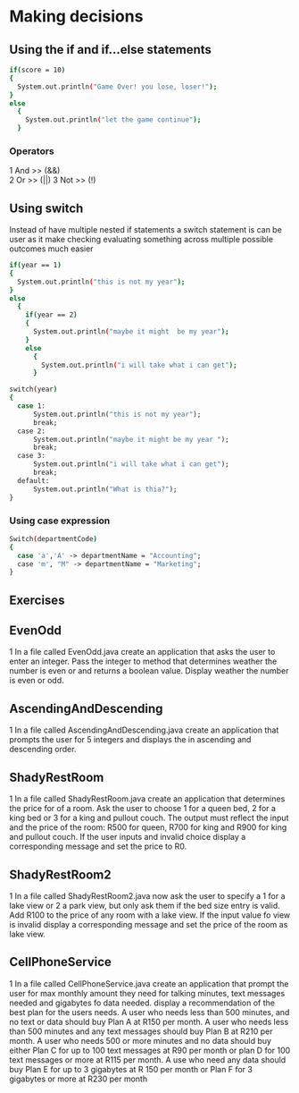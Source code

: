 # Making decisions

## Using the if and if...else statements
```bash
if(score = 10)
{
  System.out.println("Game Over! you lose, loser!");
}
else
  {
    System.out.println("let the game continue");
  }
```
### Operators 
1 And >> (&&)  
2 Or >> (||)
3 Not >> (!)

## Using switch
Instead of have multiple nested if statements a switch statement is can
be user as it make checking evaluating something across multiple
possible outcomes much easier 
```bash
if(year == 1)
{
  System.out.println("this is not my year");
}
else
  {
    if(year == 2)
    {
      System.out.println("maybe it might  be my year");
    }
    else 
      {
        System.out.println("i will take what i can get");
      }
```

```bash
switch(year)
{
  case 1:
      System.out.println("this is not my year");
      break;
  case 2:
      System.out.println("maybe it might be my year ");
      break;
  case 3:
      System.out.println("i will take what i can get");
      break;
  default:
      System.out.println("What is thia?");
}
```

### Using case expression
```bash
Switch(departmentCode)
{
  case 'a','A' -> departmentName = "Accounting";
  case 'm', "M" -> departmentName = "Marketing";
}
```

## Exercises

## EvenOdd
1 In a file called EvenOdd.java create an application that asks the 
user to enter an integer. Pass the integer to method that determines
weather the number is even or and returns a boolean value. Display weather
the number is even or odd.

## AscendingAndDescending
1 In a file called AscendingAndDescending.java create an application
that prompts the user for 5 integers and displays the in ascending
and descending order.

## ShadyRestRoom
1 In a file called ShadyRestRoom.java create an application that 
determines the price for of a room. Ask the user to choose 1 for a queen bed,
2 for a king bed or 3 for a king and pullout couch. The output 
must reflect the input and the price of the room: R500 for queen,
R700 for king and R900 for king and pullout couch. If the user inputs 
and invalid choice display a corresponding message and set the price to 
R0.

## ShadyRestRoom2
1 In a file called ShadyRestRoom2.java now ask the user to specify
a 1 for a lake view or 2 a park view, but only ask them if the bed
size entry is valid. Add R100 to the price of any room with a lake view.
If the input value fo view is invalid display a corresponding message and set the price of the
room as lake view.


## CellPhoneService
1 In a file called CellPhoneService.java create an application
that prompt the user for max monthly amount they need for talking minutes, 
text messages needed and gigabytes fo data needed. display a 
recommendation of the best plan for the users needs.
A user who needs less than 500 minutes, and no text or data should buy
Plan A at R150 per month.
A user who needs less than 500 minutes and any text messages should buy Plan B
 at R210 per month.
A user who  needs 500 or more minutes and no data should buy either Plan C for 
up to 100 text messages at R90 per month or plan D for 100 text messages or more at
R115 per month.
A use who need any data should buy Plan E for up to 3 gigabytes at R 150 per month or 
Plan F for 3 gigabytes or more at R230 per month 
